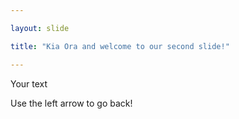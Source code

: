 ```yaml
---

layout: slide

title: "Kia Ora and welcome to our second slide!"

---
```


Your text

Use the left arrow to go back!
